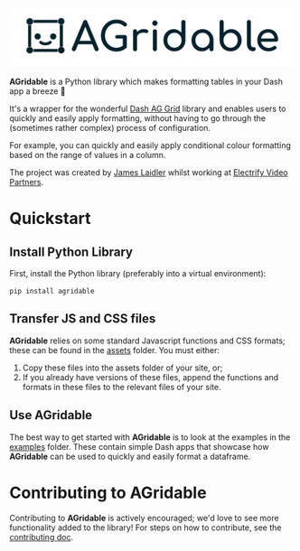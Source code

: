 <p align="center">
  <img src=agridable_logo.svg width="500"/>
</p>

**AGridable** is a Python library which makes formatting tables in your Dash 
app a breeze 💨

It's a wrapper for the wonderful [Dash AG Grid](https://github.com/plotly/dash-ag-grid) 
library and enables users to quickly and easily apply formatting, without having to go through the (sometimes rather complex) process of configuration. 

For example, you can quickly and easily apply conditional colour formatting based on the range of values in a column.

The project was created by [James Laidler](https://github.com/lamesjaidler) 
whilst working at [Electrify Video Partners](https://electrify.video/).

# Quickstart

## Install Python Library

First, install the Python library (preferably into a virtual environment):

```base
pip install agridable
```

## Transfer JS and CSS files

**AGridable** relies on some standard Javascript functions and CSS formats; 
these can be found in the [assets](./agridable/assets) folder. You must either:

1) Copy these files into the assets folder of your site, or; 
2) If you already have versions of these files, append the functions and 
formats in these files to the relevant files of your site.

## Use AGridable

The best way to get started with **AGridable** is to look at the examples in the [examples](./examples) folder. These contain simple Dash apps that showcase how **AGridable** can be used to quickly and easily format a dataframe.

# Contributing to AGridable

Contributing to **AGridable** is actively encouraged; we'd love to see more functionality added to the library! For steps on how to contribute, see the [contributing doc](./CONTRIBUTING.md).
